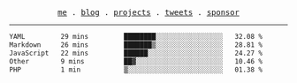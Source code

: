 <p align="center">
  <samp>
    <a href="https://everfu.org">me</a> .
    <a href="https://everfu.org/blog">blog</a> .
    <a href="https://everfu.org/github">projects</a> .
    <a href="https://twitter.com/everfu8">tweets</a> .
    <a href="https://everfu.org/sponsor">sponsor</a>
  </samp>
</p>

---

<!--START_SECTION:waka-->

```txt
YAML         29 mins         ████████░░░░░░░░░░░░░░░░░   32.08 %
Markdown     26 mins         ███████▒░░░░░░░░░░░░░░░░░   28.81 %
JavaScript   22 mins         ██████░░░░░░░░░░░░░░░░░░░   24.27 %
Other        9 mins          ██▓░░░░░░░░░░░░░░░░░░░░░░   10.46 %
PHP          1 min           ▒░░░░░░░░░░░░░░░░░░░░░░░░   01.38 %
```

<!--END_SECTION:waka-->
